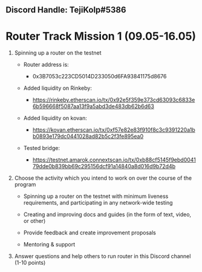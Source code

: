 ## Discord Handle: TejiKolp#5386
# Router Track Mission 1 (09.05-16.05)

1) Spinning up a router on the testnet

    - Router address is: 
    
        - 0x3B7053c223CD5014D233050d6FA93841175d8676

    - Added liquidity on Rinkeby:   

         - https://rinkeby.etherscan.io/tx/0x92e5f359e373cd63093c6833e6b596668f5087aa13f9a5abd3de483db62b6d63
          

    - Added liquidity on kovan: 

         - https://kovan.etherscan.io/tx/0xf57e82e83f910f8c3c9391220a1bb0893e179dc0441028ad82b5c2f3fe895ea0 
          
          
          
          
          
          
   - Tested bridge:
   
    
        -  https://testnet.amarok.connextscan.io/tx/0xb88cf5145f9ebd004179dde0b839bb69c295156dcf91a14840a8d016d9b72d4b


2) Choose the activity which you intend to work on over the course of the program

     - Spinning up a router on the testnet with minimum liveness requirements, and participating in any network-wide testing
     
     - Creating and improving docs and guides (in the form of text, video, or other)
     
     - Provide feedback and create improvement proposals
     
     - Mentoring & support

    


3) Answer questions and help others to run router in this Discord channel (1-10 points)
